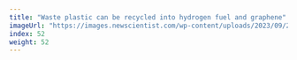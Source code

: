 ```yaml
---
title: "Waste plastic can be recycled into hydrogen fuel and graphene"
imageUrl: "https://images.newscientist.com/wp-content/uploads/2023/09/28103823/SEI_173548784.jpg?width=600"
index: 52
weight: 52
---
```

